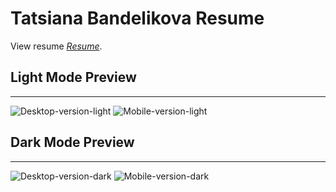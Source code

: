 # Tatsiana Bandelikova Resume
View resume *[Resume](https://tbandelikova.github.io/Resume/)*.

## Light Mode Preview

***

![Desktop-version-light](https://user-images.githubusercontent.com/93816022/189619602-c9d8cf81-8b84-4763-90a2-1cc5b2dd4ac6.png)
![Mobile-version-light](https://user-images.githubusercontent.com/93816022/189619730-b0d7fa4a-eb2d-411b-afc4-2e124c7afce1.png)

## Dark Mode Preview

***

![Desktop-version-dark](https://user-images.githubusercontent.com/93816022/189619870-84e5cdda-3525-4366-a41f-1e841057ec1b.png)
![Mobile-version-dark](https://user-images.githubusercontent.com/93816022/189619893-5e63e909-c043-465a-8b15-14088e73c1cb.png)
